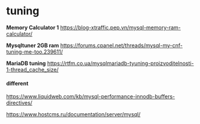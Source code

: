tuning
======
**Memory Calculator 1**
https://blog-xtraffic.pep.vn/mysql-memory-ram-calculator/


**Mysqltuner 2GB ram** 
https://forums.cpanel.net/threads/mysql-my-cnf-tuning-me-too.239611/

**MariaDB tuning** https://rtfm.co.ua/mysqlmariadb-tyuning-proizvoditelnosti-1-thread_cache_size/

#### different
<https://www.liquidweb.com/kb/mysql-performance-innodb-buffers-directives/>

<https://www.hostcms.ru/documentation/server/mysql/>